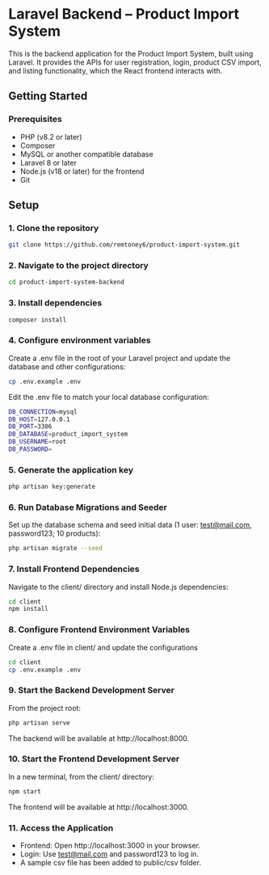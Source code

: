 # Laravel Backend – Product Import System

This is the backend application for the Product Import System, built using Laravel. It provides the APIs for user registration, login, product CSV import, and listing functionality, which the React frontend interacts with.

## Getting Started

### Prerequisites

- PHP (v8.2 or later)
- Composer
- MySQL or another compatible database
- Laravel 8 or later
- Node.js (v18 or later) for the frontend
- Git

## Setup 

### 1. Clone the repository

```bash
git clone https://github.com/remtoney6/product-import-system.git
```

### 2. Navigate to the project directory

```bash
cd product-import-system-backend
```


### 3. Install dependencies

```bash
composer install
```


### 4. Configure environment variables
Create a .env file in the root of your Laravel project and update the database and other configurations:
```bash
cp .env.example .env
```

Edit the .env file to match your local database configuration:
```bash
DB_CONNECTION=mysql
DB_HOST=127.0.0.1
DB_PORT=3306
DB_DATABASE=product_import_system
DB_USERNAME=root
DB_PASSWORD=
```

### 5. Generate the application key
```bash
php artisan key:generate
```

### 6. Run Database Migrations and Seeder

Set up the database schema and seed initial data (1 user: test@mail.com, password123; 10 products):
```bash
php artisan migrate --seed
```

### 7. Install Frontend Dependencies

Navigate to the client/ directory and install Node.js dependencies:
```bash
cd client
npm install
```

### 8. Configure Frontend Environment Variables

Create a .env file in client/ and update the configurations
```bash
cd client
cp .env.example .env
```

### 9. Start the Backend Development Server

From the project root:
```bash
php artisan serve
```
The backend will be available at http://localhost:8000.

### 10. Start the Frontend Development Server

In a new terminal, from the client/ directory:
```bash
npm start
```

The frontend will be available at http://localhost:3000.

### 11. Access the Application

- Frontend: Open http://localhost:3000 in your browser.
- Login: Use test@mail.com and password123 to log in.
- A sample csv file has been added to public/csv folder.
